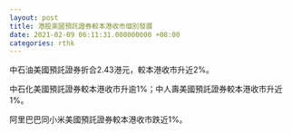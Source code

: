 ```yaml
---
layout: post
title: 港股美國預託證券較本港收市個別發展
date: 2021-02-09 06:11:31.000000000 +08:00
categories: rthk
---
```


中石油美國預託證券折合2.43港元，較本港收市升近2%。

中石化美國預託證券較本港收市升逾1%；中人壽美國預託證券較本港收市升近1%。

阿里巴巴同小米美國預託證券較本港收市跌近1%。
